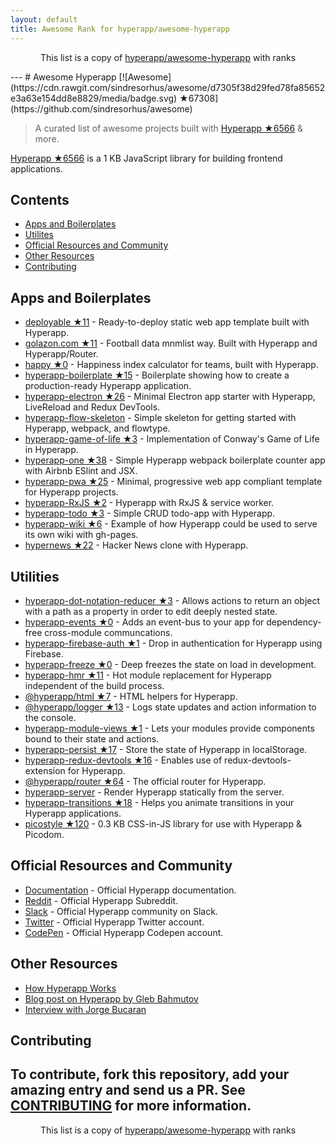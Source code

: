 ```yaml
---
layout: default
title: Awesome Rank for hyperapp/awesome-hyperapp
---
```


<p align="center">
	This list is a copy of <a href="https://github.com/hyperapp/awesome-hyperapp">hyperapp/awesome-hyperapp</a> with ranks
</p>
---
# Awesome Hyperapp [![Awesome](https://cdn.rawgit.com/sindresorhus/awesome/d7305f38d29fed78fa85652e3a63e154dd8e8829/media/badge.svg) ★67308](https://github.com/sindresorhus/awesome)

> A curated list of awesome projects built with [Hyperapp ★6566](https://github.com/hyperapp/hyperapp) & more.

[Hyperapp ★6566](https://github.com/hyperapp/hyperapp) is a 1 KB JavaScript library for building frontend applications.

## Contents

- [Apps and Boilerplates](#apps-and-boilerplates)
- [Utilites](#utilities)
- [Official Resources and Community](#official-resources-and-community)
- [Other Resources](#other-resources)
- [Contributing](#contributing)

## Apps and Boilerplates

- [deployable ★11](https://github.com/lukejacksonn/deployable) - Ready-to-deploy static web app template built with Hyperapp.
- [golazon.com ★11](https://github.com/sobstel/golazon) - Football data mnmlist way. Built with Hyperapp and Hyperapp/Router.
- [happy ★0](https://github.com/zaceno/happy) - Happiness index calculator for teams, built with Hyperapp.
- [hyperapp-boilerplate ★15](https://github.com/tzellman/hyperapp-boilerplate) - Boilerplate showing how to create a production-ready Hyperapp application.
- [hyperapp-electron ★26](https://github.com/lukejacksonn/hyperapp-electron) - Minimal Electron app starter with Hyperapp, LiveReload and Redux DevTools.
- [hyperapp-flow-skeleton](https://github.com/just-nobody/hyperapp-flow-skeleton) - Simple skeleton for getting started with Hyperapp, webpack, and flowtype.
- [hyperapp-game-of-life ★3](https://github.com/applefreak/hyperapp-game-of-life) - Implementation of Conway's Game of Life in Hyperapp.
- [hyperapp-one ★38](https://github.com/selfup/hyperapp-one) - Simple Hyperapp webpack boilerplate counter app with Airbnb ESlint and JSX.
- [hyperapp-pwa ★25](https://github.com/lukejacksonn/hyperapp-pwa) - Minimal, progressive web app compliant template for Hyperapp projects.
- [hyperapp-RxJS ★2](https://github.com/marcusasplund/hyperapp-RxJS) - Hyperapp with RxJS & service worker.
- [hyperapp-todo ★3](https://github.com/marcusasplund/hyperapp-todo-simple) - Simple CRUD todo-app with Hyperapp.
- [hyperapp-wiki ★6](https://github.com/lukejacksonn/hyperapp-wiki) - Example of how Hyperapp could be used to serve its own wiki with gh-pages.
- [hypernews ★22](https://github.com/traducer/hypernews) - Hacker News clone with Hyperapp.

## Utilities
- [hyperapp-dot-notation-reducer ★3](https://github.com/alber70g/hyperapp-dot-notation-reducer) - Allows actions to return an object with a path as a property in order to edit deeply nested state.
- [hyperapp-events ★0](https://github.com/zaceno/hyperapp-events) - Adds an event-bus to your app for dependency-free cross-module communcations.
- [hyperapp-firebase-auth ★1](https://github.com/lukejacksonn/hyperapp-firebase-auth) - Drop in authentication for Hyperapp using Firebase.
- [hyperapp-freeze ★0](https://github.com/okwolf/hyperapp-freeze) - Deep freezes the state on load in development.
- [hyperapp-hmr ★11](https://github.com/scrapjs/hyperapp-hmr) - Hot module replacement for Hyperapp independent of the build process.
- [@hyperapp/html ★7](https://github.com/hyperapp/html) - HTML helpers for Hyperapp.
- [@hyperapp/logger ★13](https://github.com/hyperapp/logger) - Logs state updates and action information to the console.
- [hyperapp-module-views ★1](https://github.com/zaceno/hyperapp-module-views) - Lets your modules provide components bound to their state and actions.
- [hyperapp-persist ★17](https://github.com/jamen/hyperapp-persist) - Store the state of Hyperapp in localStorage.
- [hyperapp-redux-devtools ★16](https://github.com/andyrj/hyperapp-redux-devtools) - Enables use of redux-devtools-extension for Hyperapp.
- [@hyperapp/router ★64](https://github.com/hyperapp/router) - The official router for Hyperapp.
- [hyperapp-server](https://github.com/hyperapp/server) - Render Hyperapp statically from the server.
- [hyperapp-transitions ★18](https://github.com/zaceno/hyperapp-transitions) - Helps you animate transitions in your Hyperapp applications.
- [picostyle ★120](https://github.com/picostyle/picostyle) - 0.3 KB CSS-in-JS library for use with Hyperapp & Picodom.

## Official Resources and Community

- [Documentation](https://github.com/hyperapp/hyperapp/tree/master/docs) - Official Hyperapp documentation.
- [Reddit](https://www.reddit.com/r/hyperapp/) - Official Hyperapp Subreddit.
- [Slack](https://hyperappjs.herokuapp.com/) - Official Hyperapp community on Slack.
- [Twitter](https://twitter.com/hyperappjs) - Official Hyperapp Twitter account.
- [CodePen](https://codepen.io/hyperapp/) - Official Hyperapp Codepen account.

## Other Resources

- [How Hyperapp Works](https://gist.github.com/JorgeBucaran/8dc33b7947f3193eb2ea3d5700e27036)
- [Blog post on Hyperapp by Gleb Bahmutov](https://glebbahmutov.com/blog/pure-programming-with-hyper-app/)
- [Interview with Jorge Bucaran](https://survivejs.com/blog/hyperapp-interview/)

## Contributing

To contribute, fork this repository, add your amazing entry and send us a PR. See [CONTRIBUTING](https://github.com/hyperapp/awesome-hyperapp/blob/master//CONTRIBUTING.md) for more information.
---
<p align="center">
	This list is a copy of <a href="https://github.com/hyperapp/awesome-hyperapp">hyperapp/awesome-hyperapp</a> with ranks
</p>
